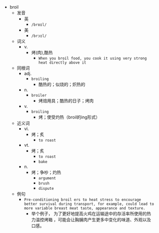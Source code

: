 - broil
  - 发音
    - 英
      - `/brɒɪl/`
    - 美
      - `/brɔɪl/`
  - 词义
    - v.
      - 烤(肉),酷热
        - `When you broil food, you cook it using very strong heat directly above it`
  - 同根词
    - adj.
      - `broiling`
        - 酷热的；似烧的；炽热的
    - n.
      - `broiler`
        - 烤焙用具；酷热的日子；烤肉
    - v.
      - `broiling`
        - 烤；使受灼热（broil的ing形式）
  - 近义词
    - vi.
      - 烤；炙
        - `to roast`
    - vt.
      - 烤；炙
        - `to roast`
        - `bake`
    - n.
      - 烤；争吵；灼热
        - `argument`
        - `brush`
        - `dispute`
  - 例句
    - `Pre-conditioning broil ers to heat stress to encourage better survival during transport, for example, could lead to more variable breast meat taste, appearance and texture.`
      - 举个例子， 为了更好地提高火鸡在运输途中的存活率所使用的热力温控烤箱 ，可能会让胸脯肉产生更多中变化的味道、外观以及口感。

